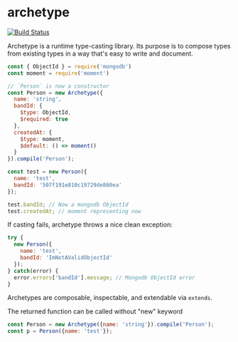 # archetype

[![Build Status](https://travis-ci.org/vkarpov15/archetype-js.svg?branch=master)](https://travis-ci.org/vkarpov15/archetype-js)

Archetype is a runtime type-casting library. Its purpose is to compose
types from existing types in a way that's easy to write and document.

```javascript
const { ObjectId } = require('mongodb')
const moment = require('moment')

// `Person` is now a constructor
const Person = new Archetype({
  name: 'string',
  bandId: {
    $type: ObjectId,
    $required: true
  },
  createdAt: {
    $type: moment,
    $default: () => moment()
  }
}).compile('Person');

const test = new Person({
  name: 'test',
  bandId: '507f191e810c19729de860ea'
});

test.bandId; // Now a mongodb ObjectId
test.createdAt; // moment representing now
```

If casting fails, archetype throws a nice clean exception:

```javascript
try {
  new Person({
    name: 'test',
    bandId: 'ImNotAValidObjectId'
  });
} catch(error) {
  error.errors['bandId'].message; // Mongodb ObjectId error
}
```

Archetypes are composable, inspectable, and extendable via `extends`.

The returned function can be called without "new" keyword

```javascript
const Person = new Archetype({name: 'string'}).compile('Person');
const p = Person({name: 'test'});
```
